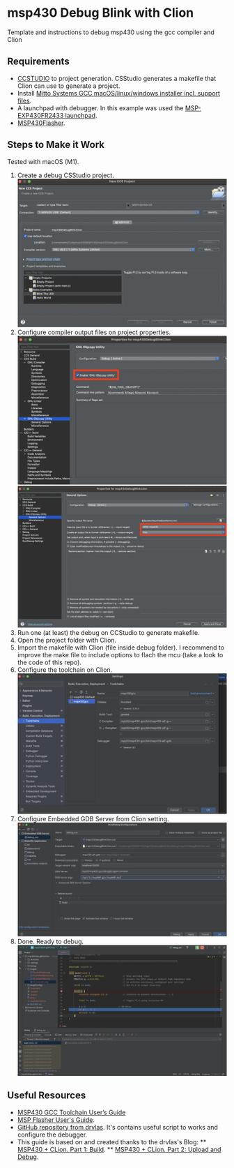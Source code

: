# msp430 Debug Blink with Clion

Template and instructions to debug msp430 using the gcc compiler and Clion

## Requirements

 * [CCSTUDIO](https://www.ti.com/tool/CCSTUDIO) to project generation. CSStudio generates a makefile that Clion can use to generate a project.
 * Install [Mitto Systems GCC macOS/linux/windows installer incl. support files](https://www.ti.com/tool/download/MSP430-GCC-OPENSOURCE/9.3.1.1).
 * A launchpad with debugger. In this example was used the [MSP-EXP430FR2433 launchpad](https://www.ti.com/tool/MSP-EXP430FR2433).
 * [MSP430Flasher](https://www.ti.com/tool/MSP430-FLASHER).

## Steps to Make it Work

Tested with macOS (M1).

1. Create a debug CSStudio project.
   ![alt](images/00_newProject.png)
2. Configure compiler output files on project properties.
   ![alt](images/01_enableObjcopy.png)
   ![alt](images/02_outputFiles.png)
3. Run one (at least) the debug on CCStudio to generate makefile.
4. Open the project folder with Clion.
5. Import the makefile with Clion (file inside debug folder). I recommend to improve the make file to include options to flach the mcu (take a look to the code of this repo).
6. Configure the toolchain on Clion.
   ![alt](images/03_toolchain.png)
7. Configure Embedded GDB Server from Clion setting.
   ![alt](images/04_gdbServer.png)
8. Done. Ready to debug.
   ![alt](images/05_debugRunning.png)

## Useful Resources

 * [MSP430 GCC Toolchain User’s Guide](https://www.ti.com/lit/ug/slau646f/slau646f.pdf?ts=1696122855710&ref_url=https%253A%252F%252Fwww.google.com%252F)
 * [MSP Flasher User's Guide](https://www.ti.com/lit/ug/slau654e/slau654e.pdf?ts=1694985823973&ref_url=https%253A%252F%252Fwww.google.com%252F).
 * [GitHub repository from drvlas](https://github.com/drvlas/msp430-gcc-CLion-toolchain/tree/master). It's contains useful script to works and configure the debugger.
 * This guide is based on and created thanks to the drvlas's Blog: 
 ** [MSP430 + CLion. Part 1: Build](https://forum.allaboutcircuits.com/ubs/msp430-clion-part-1-build.1180/).
 ** [MSP430 + CLion. Part 2: Upload and Debug](https://forum.allaboutcircuits.com/ubs/msp430-clion-part-2-upload-and-debug.1181/).


